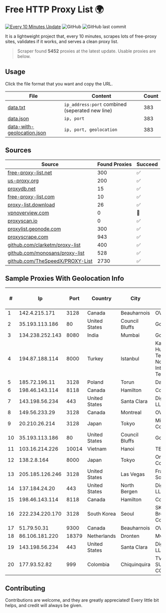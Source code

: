 
# Free HTTP Proxy List 🌍

[![Every 10 Minutes Update](https://github.com/mertguvencli/http-proxy-list/actions/workflows/main.yml/badge.svg?branch=main)](https://github.com/mertguvencli/http-proxy-list/actions/workflows/main.yml)
![GitHub](https://img.shields.io/github/license/mertguvencli/http-proxy-list)
![GitHub last commit](https://img.shields.io/github/last-commit/mertguvencli/http-proxy-list)

It is a lightweight project that, every 10 minutes, scrapes lots of free-proxy sites, validates if it works, and serves a clean proxy list.


> Scraper found **5452** proxies at the latest update. Usable proxies are below.

## Usage

Click the file format that you want and copy the URL.


|File|Content|Count|
|----|-------|-----|
|[data.txt](https://raw.githubusercontent.com/mertguvencli/http-proxy-list/main/proxy-list/data.txt)|`ip_address:port` combined (seperated new line)|383|
|[data.json](https://raw.githubusercontent.com/mertguvencli/http-proxy-list/main/proxy-list/data.json)|`ip, port`|383|
|[data-with-geolocation.json](https://raw.githubusercontent.com/mertguvencli/http-proxy-list/main/proxy-list/data-with-geolocation.json)|`ip, port, geolocation`|383|

## Sources

|Source|Found Proxies|Succeed|
|------|-------------|-------|
|[free-proxy-list.net](https://free-proxy-list.net)|300|✅|
|[us-proxy.org](https://www.us-proxy.org)|200|✅|
|[proxydb.net](http://proxydb.net)|15|✅|
|[free-proxy-list.com](https://free-proxy-list.com/?page=&port=&type%5B%5D=http&type%5B%5D=https&up_time=0&search=Search)|10|✅|
|[proxy-list.download](https://www.proxy-list.download/HTTP)|26|✅|
|[vpnoverview.com](https://vpnoverview.com/privacy/anonymous-browsing/free-proxy-servers)|0|🚫|
|[proxyscan.io](https://www.proxyscan.io)|0|✅|
|[proxylist.geonode.com](https://proxylist.geonode.com/api/proxy-list?limit=300&page=1&sort_by=lastChecked&sort_type=desc&protocols=http,https)|300|✅|
|[proxyscrape.com](https://api.proxyscrape.com/v2/?request=displayproxies&protocol=http&timeout=10000&country=all&ssl=all&anonymity=all)|943|✅|
|[github.com/clarketm/proxy-list](https://raw.githubusercontent.com/clarketm/proxy-list/master/proxy-list-raw.txt)|400|✅|
|[github.com/monosans/proxy-list](https://raw.githubusercontent.com/monosans/proxy-list/main/proxies/http.txt)|528|✅|
|[github.com/TheSpeedX/PROXY-List](https://raw.githubusercontent.com/TheSpeedX/PROXY-List/master/http.txt)|2730|✅|


## Sample Proxies With Geolocation Info

|#|Ip|Port|Country|City|Internet Service Provider|
|-|--|----|-------|----|-------------------------|
|1|142.4.215.171|3128|Canada|Beauharnois|OVH SAS|
|2|35.193.113.186|80|United States|Council Bluffs|Google LLC|
|3|134.238.252.143|8080|India|Mumbai|Google LLC|
|4|194.87.188.114|8000|Turkey|Istanbul|Kadir Huseyin Tezcan Nosspeed Internet Teknolojileri|
|5|185.72.196.11|3128|Poland|Torun|Data Space|
|6|198.46.143.114|8118|Canada|Hamilton|ColoCrossing|
|7|143.198.56.234|443|United States|Santa Clara|DigitalOcean, LLC|
|8|149.56.233.29|3128|Canada|Montreal|OVH Hosting|
|9|20.210.26.214|3128|Japan|Tokyo|Microsoft Corporation|
|10|35.193.113.186|80|United States|Council Bluffs|Google LLC|
|11|103.16.214.226|10014|Vietnam|Hanoi|TEK|
|12|138.2.8.164|8000|Japan|Tokyo|Oracle Corporation|
|13|205.185.126.246|3128|United States|Las Vegas|FranTech Solutions|
|14|137.184.24.20|443|United States|North Bergen|DigitalOcean, LLC|
|15|198.46.143.114|8118|Canada|Hamilton|ColoCrossing|
|16|222.234.220.170|3128|South Korea|Seoul|SK Broadband Co Ltd|
|17|51.79.50.31|9300|Canada|Beauharnois|OVH SAS|
|18|86.106.181.220|18379|Netherlands|Dronten|Mvps LTD|
|19|143.198.56.234|443|United States|Santa Clara|DigitalOcean, LLC|
|20|177.93.52.82|999|Colombia|Chiquinquira|TV AZTECA SUCURSAL COLOMBIA|



## Contributing

Contributions are welcome, and they are greatly appreciated! Every
little bit helps, and credit will always be given.

